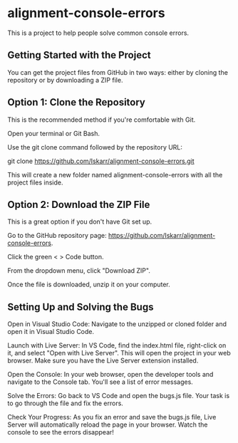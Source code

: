 # alignment-console-errors
This is a project to help people solve common console errors.

## Getting Started with the Project
You can get the project files from GitHub in two ways: either by cloning the repository or by downloading a ZIP file.

## Option 1: Clone the Repository
This is the recommended method if you're comfortable with Git.

Open your terminal or Git Bash.

Use the git clone command followed by the repository URL:

git clone https://github.com/Iskarr/alignment-console-errors.git

This will create a new folder named alignment-console-errors with all the project files inside.

## Option 2: Download the ZIP File
This is a great option if you don't have Git set up.

Go to the GitHub repository page: https://github.com/Iskarr/alignment-console-errors.

Click the green < > Code button.

From the dropdown menu, click "Download ZIP".

Once the file is downloaded, unzip it on your computer.

## Setting Up and Solving the Bugs
Open in Visual Studio Code: Navigate to the unzipped or cloned folder and open it in Visual Studio Code.

Launch with Live Server: In VS Code, find the index.html file, right-click on it, and select "Open with Live Server". This will open the project in your web browser. Make sure you have the Live Server extension installed.

Open the Console: In your web browser, open the developer tools and navigate to the Console tab. You'll see a list of error messages.

Solve the Errors: Go back to VS Code and open the bugs.js file. Your task is to go through the file and fix the errors.

Check Your Progress: As you fix an error and save the bugs.js file, Live Server will automatically reload the page in your browser. Watch the console to see the errors disappear!
